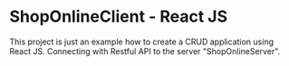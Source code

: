 # ShopOnlineClient - React JS

This project is just an example how to create a CRUD application using React JS. Connecting with Restful API to the server "ShopOnlineServer".
